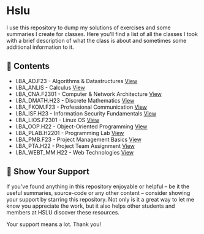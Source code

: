 # Hslu

I use this repository to dump my solutions of exercises and some summaries I create for classes. Here you'll find a list of all the classes I took with a brief description of what the class is about and sometimes some additional information to it.

## 📖 Contents

- I.BA_AD.F23 - Algorithms & Datastructures [View](I.BA_AD.F23/)
- I.BA_ANLIS - Calculus [View](I.BA_ANLIS.H22/)
- I.BA_CNA.F2301 - Computer & Network Architecture [View](I.BA_CNA.F2301/)
- I.BA_DMATH.H23 - Discrete Mathematics [View](I.BA_DMATH.H23)
- I.BA_FKOM.F23 - Professional Communication [View](I.BA_FKOM.F23/)
- I.BA_ISF.H23 - Information Security Fundamentals [View](I.BA_ISF.H23/)
- I.BA_LIOS.F2301 - Linux OS [View](I.BA_LIOS.F2301/)
- I.BA_OOP.H22 - Object-Oriented Programming [View](I.BA_OOP.H22/)
- I.BA_PLAB.H2201 - Programming Lab [View](I.BA_PLAB.H2201/)
- I.BA_PMB.F23 - Project Management Basics [View](I.BA_PMB.F23/)
- I.BA_PTA.H22 - Project Team Assignment [View](I.BA_PTA.H22/)
- I.BA_WEBT_MM.H22 - Web Technologies [View](I.BA_WEBT_MM.H22/)

## 🌟 Show Your Support

If you've found anything in this repository enjoyable or helpful – be it the useful summaries, source-code or any other content – consider showing your support by starring this repository. Not only is it a great way to let me know you appreciate the work, but it also helps other students and members at HSLU discover these resources.

Your support means a lot. Thank you!
